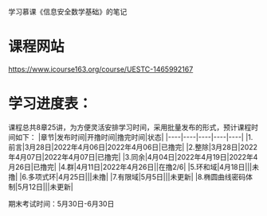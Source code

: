 学习慕课《信息安全数学基础》的笔记
# 课程网站

https://www.icourse163.org/course/UESTC-1465992167
# 学习进度表：
课程总共8章25讲，为方便灵活安排学习时间，采用批量发布的形式，预计课程时间如下：
|章节|发布时间|开撸时间|撸完时间|状态|
|----|----|----|----|----|
|1.前言|3月28日|2022年4月06日|2022年4月06日|已撸完|
|2.整除|3月28日|2022年4月07日|2022年4月07日|已撸完|
|3.同余|4月04日|2022年4月19日|2022年4月26日|已撸完|
|4.群|4月11日|2022年4月26日||在撸2/6|
|5.环和域|4月18日|||未撸|
|6.多项式环|4月25日|||未撸|
|7.有限域|5月5日|||未更新|
|8.椭圆曲线密码体制|5月12日|||未更新|

期末考试时间：5月30日-6月30日
